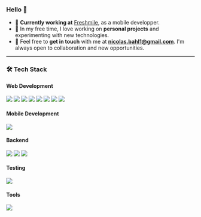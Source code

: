 ### Hello 👋



- 🌱 **Currently working at** [Freshmile](https://www.freshmile.com/), as a mobile developper.
- 🚀 In my free time, I love working on **personal projects** and experimenting with new technologies.
- 💬 Feel free to **get in touch** with me at **nicolas.bahl1@gmail.com**. I'm always open to collaboration and new opportunities.

---

### 🛠️ Tech Stack

#### **Web Development**
<p>
<img src="https://img.shields.io/badge/HTML5-E34F26?style=for-the-badge&logo=html5&logoColor=white"/>
<img src="https://img.shields.io/badge/CSS3-1572B6?style=for-the-badge&logo=css3&logoColor=white"/>
<img src="https://img.shields.io/badge/JavaScript-323330?style=for-the-badge&logo=javascript&logoColor=F7DF1E"/>
<img src="https://img.shields.io/badge/TypeScript-007ACC?style=for-the-badge&logo=typescript&logoColor=white"/>
<img src="https://img.shields.io/badge/React-20232A?style=for-the-badge&logo=react&logoColor=61DAFB"/>
<img src="https://img.shields.io/badge/Vue.js-35495E?style=for-the-badge&logo=vuedotjs&logoColor=4FC08D"/>
<img src="https://img.shields.io/badge/Next.js-000000?style=for-the-badge&logo=nextdotjs&logoColor=white"/>
<img src="https://img.shields.io/badge/TailwindCSS-38B2AC?style=for-the-badge&logo=tailwindcss&logoColor=white"/>
</p>

#### **Mobile Development**
<p>
<img src="https://img.shields.io/badge/React_Native-20232A?style=for-the-badge&logo=react&logoColor=61DAFB"/>
</p>

#### **Backend**
<p>
<img src="https://img.shields.io/badge/Node.js-339933?style=for-the-badge&logo=nodedotjs&logoColor=white"/>
<img src="https://img.shields.io/badge/MySQL-005C84?style=for-the-badge&logo=mysql&logoColor=white"/>
<img src="https://img.shields.io/badge/Prisma-3982CE?style=for-the-badge&logo=Prisma&logoColor=white"/>
</p>



#### **Testing**
<img src="https://img.shields.io/badge/Jest-C21325?style=for-the-badge&logo=jest&logoColor=white"/>

#### **Tools**
<p>
<img src="https://img.shields.io/badge/Postman-FF6C37?style=for-the-badge&logo=postman&logoColor=white"/>
</p>


